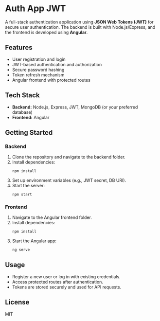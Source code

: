 # Auth App JWT

A full-stack authentication application using **JSON Web Tokens (JWT)** for secure user authentication. The backend is built with Node.js/Express, and the frontend is developed using **Angular**.

## Features

- User registration and login
- JWT-based authentication and authorization
- Secure password hashing
- Token refresh mechanism
- Angular frontend with protected routes

## Tech Stack

- **Backend:** Node.js, Express, JWT, MongoDB (or your preferred database)
- **Frontend:** Angular

## Getting Started

### Backend

1. Clone the repository and navigate to the backend folder.
2. Install dependencies:
   ```bash
   npm install
   ```
3. Set up environment variables (e.g., JWT secret, DB URI).
4. Start the server:
   ```bash
   npm start
   ```

### Frontend

1. Navigate to the Angular frontend folder.
2. Install dependencies:
   ```bash
   npm install
   ```
3. Start the Angular app:
   ```bash
   ng serve
   ```

## Usage

- Register a new user or log in with existing credentials.
- Access protected routes after authentication.
- Tokens are stored securely and used for API requests.

## License

MIT
